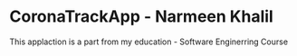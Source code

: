 
# CoronaTrackApp - Narmeen Khalil
This applaction is a part from my education - Software Enginerring Course

